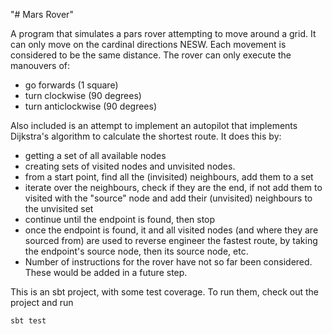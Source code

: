 "# Mars Rover" 

A program that simulates a pars rover attempting to move around a grid. It can only move on the cardinal directions NESW. Each movement is considered to be the same distance. The rover can only execute the manouvers of:
- go forwards (1 square)
- turn clockwise (90 degrees)
- turn anticlockwise (90 degrees)

Also included is an attempt to implement an autopilot that implements Dijkstra's algorithm to calculate the shortest route.
It does this by:
- getting a set of all available nodes
- creating sets of visited nodes and unvisited nodes.
- from a start point, find all the (invisited) neighbours, add them to a set
- iterate over the neighbours, check if they are the end, if not add them to visited with the "source" node and add their (unvisited) neighbours to the unvisited set
- continue until the endpoint is found, then stop
- once the endpoint is found, it and all visited nodes (and where they are sourced from) are used to reverse engineer the fastest route, by taking the endpoint's source node, then its source node, etc.
- Number of instructions for the rover have not so far been considered. These would be added in a future step.

This is an sbt project, with some test coverage. To run them, check out the project and run 

`sbt test`
